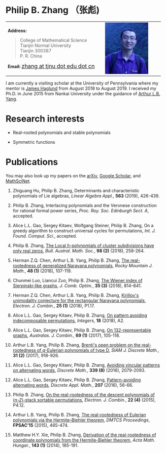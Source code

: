 <head>
<title>Philip B. Zhang's Homepage</title>
</head>

	
# Philip B. Zhang （张彪)





<table width="80%">
  <tbody><tr>
    <td width="42%">
	<p><b>Address:</b> </p>
	<blockquote>
	    College of Mathematical Science<br>
	    Tianjin Normal University<br>
	    Tianjin  300387<br>
 	    P. R. China<br>
	</blockquote>
	<p><b>Email: </b>  <a href="mailto:zhang@tjnu.edu.cn"> <font size="4"> zhang at tjnu dot edu dot cn </font> </a> </p>
      </td>
	<td width="25%">
	    <img border="0" alt="" src="pic.jpg" width="140" ></td>
  </tr></tbody></table>

<!---  <img width="160"  src="pic.jpg"> -->
<!--- - **Address:** College of Mathematical Science, Tianjin Normal University, Tianjin  300387, P. R. China  -->
<!---  - **Email:** [zhang at tjnu dot edu dot cn](mailto:zhang@tjnu.edu.cn) -->

<!--- I am an instructor at the Tianjin Normal University. -->

I am currently a visiting scholar at the University of Pennsylvania where my mentor is [James Haglund](https://www.math.upenn.edu/~jhaglund/) from August 2018 to August 2019.  I received my Ph.D. in June 2015 from Nankai University under the guidance of [Arthur L.B. Yang](http://www.combinatorics.net.cn/homepage/yang/). 

# Research interests

 - Real-rooted polynomials and stable polynomials

 - Symmetric functions
 
 
<!--- I work on the field of combinatorial polynomials with only real zeros.  -->

<!--- I am also interested in combinatorial problems connected with other areas such as symmetric functions and representation theory. -->


# Publications

You may also look up my papers on the [arXiv](https://arxiv.org/find/grp_math/1/au:+Zhang_Philip_B/0/1/0/all/0/1), [Google Scholar](https://scholar.google.com/citations?user=E0RFmmMAAAAJ&hl=en), and [MathSciNet](http://www.ams.org/mathscinet/search/publications.html?pg1=INDI&s1=1066440).


1. Zhiguang Hu, Philip B. Zhang, Determinants and characteristic polynomials of Lie algebras, _Linear Algebra Appl._,  __563__ (2019), 426-439.

1. Philip B. Zhang, Interlacing polynomials and the Veronese construction for rational formal power series, _Proc. Roy. Soc. Edinburgh Sect. A_, accepted.

1. Alice L.L. Gao, Sergey Kitaev, Wolfgang Steiner, Philip B. Zhang, On a greedy algorithm to construct universal cycles for permutations, _Int. J. Found. Comput. Sci._, accepted. 

1. Philip B. Zhang, [The Local _h_-polynomials of cluster subdivisions have only real zeros](papers/2018/2018bams.pdf), _Bull. Austral. Math. Soc._, __98 (2)__ (2018),  258-264.

1. Herman Z.Q. Chen, Arthur L.B. Yang, Philip B. Zhang, [The real-rootedness of generalized Narayana polynomials](papers/2018/2018rmj.pdf), _Rocky Mountain J. Math._, __48 (1)__  (2018), 107-119. 

1. Chunmei Luo, Liancui Zuo, Philip B. Zhang, [The Wiener index of Sierpinski-like graphs](papers/2018/2018jco.pdf), _J. Comb. Optim._, __35 (3)__ (2018), 814–841. 

1. Herman Z.Q. Chen, Arthur L.B. Yang, Philip B. Zhang, [Kirillov's unimodality conjecture for the rectangular Narayana polynomials](papers/2018/2018ejc.pdf), _Electron. J. Combin._, __25 (1)__ (2018), P1.17. 

1. Alice L.L. Gao, Sergey Kitaev, Philip B. Zhang, [On pattern avoiding indecomposable permutations](papers/2018/2018integers.pdf), _Integers_, __18__ (2018), A2. 

1. Alice L.L. Gao, Sergey Kitaev, Philip B. Zhang, [On 132-representable graphs](papers/2017/2017ajc.pdf), _Australas. J. Combin._, __69 (1)__ (2017), 105-118. 

1. Arthur L.B. Yang, Philip B. Zhang, [Brenti's open problem on the real-rootedness of _q_-Eulerian polynomials of type D](papers/2017/2017siamdm.pdf), _SIAM J. Discrete Math._, __31 (2)__ (2017), 918-926. 

1. Alice L.L. Gao, Sergey Kitaev, Philip B. Zhang, [Avoiding vincular patterns on alternating words](papers/2016/2016dm.pdf), _Discrete Math._, __339 (8)__ (2016), 2079-2093. 

1. Alice L.L. Gao, Sergey Kitaev, Philip B. Zhang, [Pattern-avoiding alternating words](papers/2016/2016dam.pdf), _Discrete Appl. Math._, __207__ (2016), 56-66.

1. Philip B. Zhang, [On the real-rootedness of the descent polynomials of (_n-2_)-stack sortable permutations](papers/2015/2015ejc.pdf), _Electron. J. Combin._, __22 (4)__ (2015), P4.12. 

1. Arthur L.B. Yang, Philip B. Zhang, [The real-rootedness of Eulerian polynomials via the Hermite–Biehler theorem](papers/2015/2015fpsac.pdf), _DMTCS Proceedings_, __FPSAC’15__ (2015), 465-474. 

1. Matthew H.Y. Xie, Philip B. Zhang, [Derivation of the real-rootedness of coordinate polynomials from the Hermite-Biehler theorem](papers/2014/2014amh.pdf), _Acta Math. Hungar._, __143 (1)__ (2014), 185-191. 


